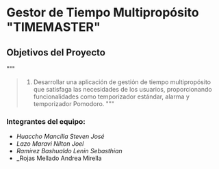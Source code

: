 # Gestor de Tiempo Multipropósito "TIMEMASTER"

## Objetivos del Proyecto
"""
> 1. Desarrollar una aplicación de gestión de tiempo multipropósito que satisfaga las necesidades de los usuarios, proporcionando funcionalidades como temporizador estándar, alarma y temporizador Pomodoro.
"""

### Integrantes del equipo:

- _Huaccho Mancilla Steven José_
- _Lazo Maravi Nilton Joel_
- _Ramirez Bashualdo Lenin Sebasthian_
- _Rojas Mellado Andrea Mirella
